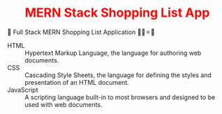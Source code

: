 <h1 style="text-align: center; color: red">MERN Stack Shopping List App</h1>
🛒 Full Stack MERN Shopping List Application 🙉🚄⚛💚

<dl>
 <dt>HTML</dt>
 <dd>Hypertext Markup Language, the language for authoring web documents.</dd>
 <dt>CSS</dt>
 <dd>Cascading Style Sheets, the language for defining the styles and presentation of an HTML document.</dd>
 <dt> JavaScript</dt>
 <dd>A scripting language built-in to most browsers and designed to be used with web documents.</dd>
</dl>
